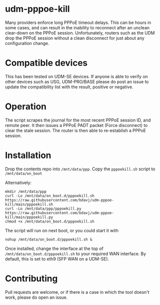 # udm-pppoe-kill
Many providers enforce long PPPoE timeout delays. This can be hours in some cases, and can result in the inability to reconnect after an unclean clear-down on the PPPoE session.
Unfortunately, routers such as the UDM drop the PPPoE session without a clean disconnect for just about any configuration change.

# Compatible devices
This has been tested on UDM-SE devices. If anyone is able to verify on other devices such as USG, UDM-PRO/BASE please do post an issue to update the compatibility list with the result, positive or negative.

# Operation

The script scrapes the journal for the most recent PPPoE session ID, and remote peer. It then issues a PPPoE PADT packet (Force disconnect) to clear the stale session. 
The router is then able to re-establish a PPPoE session.


# Installation

Drop the contents repo into `/mnt/data/ppp`. Copy the `pppoekill.sh` script to `/mnt/data/on_boot`

Alternatively:
```
mkdir /mnt/data/ppp
curl -Lo /mnt/data/on_boot.d/pppoekill.sh https://raw.githubusercontent.com/bdavj/udm-pppoe-kill/main/pppoekill.sh
curl -Lo /mnt/data/ppp/pppoekill.py https://raw.githubusercontent.com/bdavj/udm-pppoe-kill/main/pppoekill.py
chmod +x /mnt/data/on_boot.d/pppoekill.sh
```

The script will run on next boot, or you could start it with

```
nohup /mnt/data/on_boot.d/pppoekill.sh &
```

Once installed, change the interface at the top of `/mnt/data/on_boot.d/pppoekill.sh` to your required WAN interface.
By default, this is set to eth9 (SFP WAN on a UDM-SE).

# Contributing
Pull requests are welcome, or if there is a case in which the tool doesn't work, please do open an issue.
